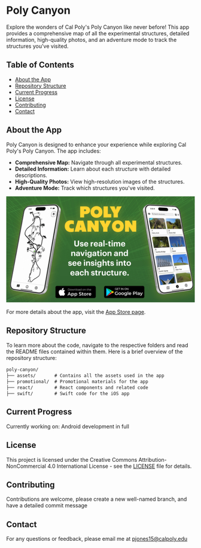 # Poly Canyon

Explore the wonders of Cal Poly's Poly Canyon like never before! This app provides a comprehensive map of all the experimental structures, detailed information, high-quality photos, and an adventure mode to track the structures you've visited.

## Table of Contents
- [About the App](#about-the-app)
- [Repository Structure](#repository-structure)
- [Current Progress](#current-progress)
- [License](#license)
- [Contributing](#contributing)
- [Contact](#contact)

## About the App

Poly Canyon is designed to enhance your experience while exploring Cal Poly's Poly Canyon. The app includes:
- **Comprehensive Map:** Navigate through all experimental structures.
- **Detailed Information:** Learn about each structure with detailed descriptions.
- **High-Quality Photos:** View high-resolution images of the structures.
- **Adventure Mode:** Track which structures you've visited.

![Promotional Graphic](promotional/graphics/jpg/1920x1080.jpg)

For more details about the app, visit the [App Store page](https://apps.apple.com/in/app/poly-canyon/id6499063781).

## Repository Structure

To learn more about the code, navigate to the respective folders and read the README files contained within them. Here is a brief overview of the repository structure:

```
poly-canyon/
├── assets/       # Contains all the assets used in the app
├── promotional/  # Promotional materials for the app
├── react/        # React components and related code
├── swift/        # Swift code for the iOS app
```

## Current Progress

Currently working on: Android development in full 


## License
This project is licensed under the Creative Commons Attribution-NonCommercial 4.0 International License - see the [LICENSE](LICENSE) file for details.


## Contributing

Contributions are welcome, please create a new well-named branch, and have a detailed commit message 


## Contact 

For any questions or feedback, please email me at pjones15@calpoly.edu 
